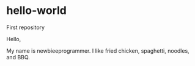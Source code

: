 # hello-world
First repository

Hello,

My name is newbieeprogrammer.
I like fried chicken, spaghetti, noodles, and BBQ.
